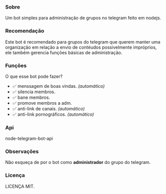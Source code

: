 ###  Sobre

Um bot simples para administração de grupos no telegram feito em nodejs.

###  Recomendação

Este bot é recomendado para grupos do telegram que querem manter uma organização em
relação a envio de contéudos possivelmente impróprios, ele também gerencia funções básicas de administração.

###  Funções

O que esse bot pode fazer?

* ✅ menssagem de boas vindas. _(automático)_
* ✅ silencia membros.
* ✅ bane membros.
* ✅ promove membros a adm.
* ✅ anti-link de canais. _(automático)_
* ✅ anti-link pornográficos. _(automático)_

### Api

node-telegram-bot-api

### Observações

Não esqueça de por o bot como **administrador** do grupo do telegram.

### Licença

LICENÇA MIT.




